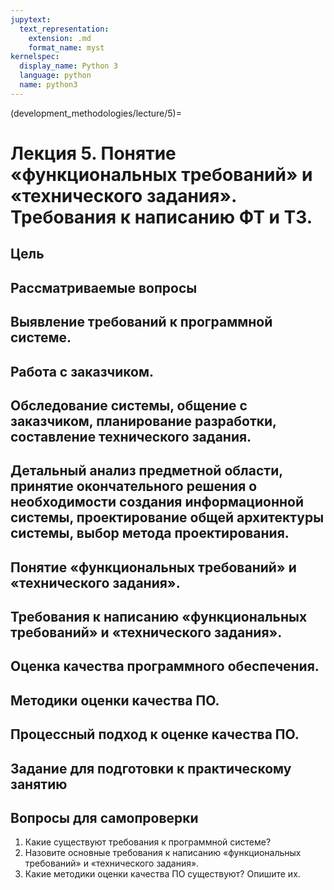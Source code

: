 ```yaml
---
jupytext:
  text_representation:
    extension: .md
    format_name: myst
kernelspec:
  display_name: Python 3
  language: python
  name: python3
---
```


(development_methodologies/lecture/5)=
# Лекция 5. Понятие &laquo;функциональных требований&raquo; и &laquo;технического задания&raquo;. Требования к написанию ФТ и ТЗ.

## Цель

## Рассматриваемые вопросы

## Выявление требований к программной системе.

## Работа с заказчиком.

## Обследование системы, общение с заказчиком, планирование разработки, составление технического задания.

## Детальный анализ предметной области, принятие окончательного решения о необходимости создания информационной системы, проектирование общей архитектуры системы, выбор метода проектирования.

## Понятие &laquo;функциональных требований&raquo; и &laquo;технического задания&raquo;.

## Требования к написанию &laquo;функциональных требований&raquo; и &laquo;технического задания&raquo;.

## Оценка качества программного обеспечения.

## Методики оценки качества ПО.

## Процессный подход к оценке качества ПО.

## Задание для подготовки к практическому занятию

## Вопросы для самопроверки
1. Какие существуют требования к программной системе?
2. Назовите основные требования к написанию &laquo;функциональных требований&raquo; и &laquo;технического задания&raquo;.
3. Какие методики оценки качества ПО существуют? Опишите их.
